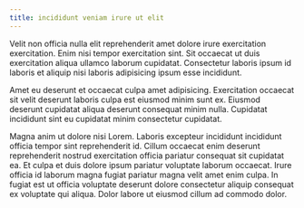 ```yaml
---
title: incididunt veniam irure ut elit
---
```


Velit non officia nulla elit reprehenderit amet dolore irure exercitation exercitation. Enim nisi tempor exercitation sint. Sit occaecat ut duis exercitation aliqua ullamco laborum cupidatat. Consectetur laboris ipsum id laboris et aliquip nisi laboris adipisicing ipsum esse incididunt.

Amet eu deserunt et occaecat culpa amet adipisicing. Exercitation occaecat sit velit deserunt laboris culpa est eiusmod minim sunt ex. Eiusmod deserunt cupidatat aliqua deserunt consequat minim nulla. Cupidatat incididunt sint eu cupidatat minim consectetur cupidatat.

Magna anim ut dolore nisi Lorem. Laboris excepteur incididunt incididunt officia tempor sint reprehenderit id. Cillum occaecat enim deserunt reprehenderit nostrud exercitation officia pariatur consequat sit cupidatat ea. Et culpa et duis dolore ipsum pariatur voluptate laborum occaecat. Irure officia id laborum magna fugiat pariatur magna velit amet enim culpa. In fugiat est ut officia voluptate deserunt dolore consectetur aliquip consequat ex voluptate qui aliqua. Dolor labore ut eiusmod cillum ad commodo dolor.